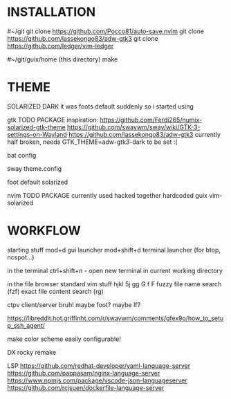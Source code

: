 # INSTALLATION
#~/git
git clone https://github.com/Pocco81/auto-save.nvim
git clone https://github.com/lassekongo83/adw-gtk3
git clone https://github.com/ledger/vim-ledger

#~/git/guix/home (this directory)
make

# THEME
SOLARIZED DARK
it was foots default suddenly so i started using

gtk TODO PACKAGE
inspiration: https://github.com/Ferdi265/numix-solarized-gtk-theme
https://github.com/swaywm/sway/wiki/GTK-3-settings-on-Wayland
https://github.com/lassekongo83/adw-gtk3
currently half broken, needs GTK_THEME=adw-gtk3-dark to be set :(

bat config

sway theme.config

foot default solarized

nvim TODO PACKAGE
currently used hacked together hardcoded guix vim-solarized

# WORKFLOW
starting stuff
mod+d gui launcher
mod+shift+d terminal launcher (for btop, ncspot...)

in the terminal
ctrl+shift+n - open new terminal in current working directory

in the file browser
standard vim stuff
    hjkl 5j
    gg G
    f
F fuzzy file name search (fzf)
<c-f> exact file content search (rg)


ctpv client/server bruh!
maybe foot?
maybe lf?



https://libreddit.hot.griffinht.com/r/swaywm/comments/gfex9o/how_to_setup_ssh_agent/

make color scheme easily configurable!




DX
rocky remake

LSP
https://github.com/redhat-developer/yaml-language-server
https://github.com/pappasam/nginx-language-server
https://www.npmjs.com/package/vscode-json-languageserver
https://github.com/rcjsuen/dockerfile-language-server
